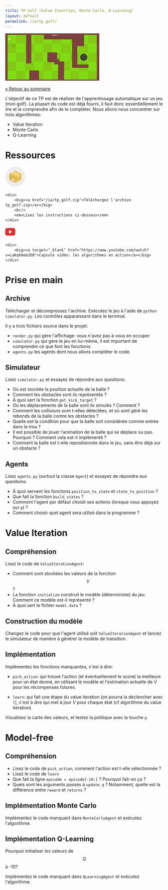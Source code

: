 ```yaml
---
title: TP Golf (Value Iteartion, Monte Carlo, Q-Learning)
layout: default
permalink: /ia/tp_golf/
---
```


<div class="text-center m-2 float-end">
    <img src="/ia/imgs/mini_golf.png" width="300" />
</div>

[&laquo; Retour au sommaire](/ia)

L'objectif de ce TP est de réaliser de l'apprentissage automatique sur un jeu (mini golf). La plupart du code
est déjà fourni, il faut donc essentiellement le lire et le comprendre afin de le compléter. Nous allons nous
concentrer sur trois algorithmes:

* Value Iteration
* Monte Carlo
* Q-Learning

# Ressources

<div class="alert alert-info d-flex align-items-center justify-content-center">
    <img src="/quadruped/img/zip.png" />

    <div>
        <big><a href="/ia/tp_golf.zip">Téléchargez l'archive tp_golf.zip</a></big>
        <br/>
        <em>Lisez les instructions ci-dessous</em>
    </div>
</div>

<div class="alert alert-secondary d-flex align-items-center justify-content-center ">
    <div class="text-center">
        <img src="/assets/imgs/youtube.png" width="32" class="m-2" />
    </div>

    <div>
        <big><a target="_blank" href="https://www.youtube.com/watch?v=LaKqhAemJD8">Capsule vidéo: les algorithmes en action</a></big>
    </div>
</div>

# Prise en main

## Archive

Télécharger et décompressez l'archive. Exécutez le jeu à l'aide de `python simulator.py`. Les contrôles
apparaissent dans le terminal.

Il y a trois fichiers source dans le projet:

* `render.py` qui gère l'affichage: vous n'avez pas à vous en occuper
* `simulator.py` qui gère le jeu en lui-même, il est important de comprendre ce que font les fonctions
* `agents.py` les agents dont nous allons compléter le code.

## Simulateur

Lisez `simulator.py` et essayez de répondre aux questions:

* Où est stockée la position actuelle de la balle ?
* Comment les obstacles sont ils représentés ?
* À quoi sert la fonction `get_kick_target` ?
* Où les déplacements de la balle sont ils simulés ? Comment ?
* Comment les collisions sont t-elles détectées, et où sont géré les rebonds de la balle contre les obstacles ?
* Quelle est la condition pour que la balle soit considérée comme entrée dans le trou ?
* Il est possible de jouer l'animation de la balle qui se déplace ou pas. Pourquoi ? Comment cela est-il
        implémenté ?
* Comment la balle est t-elle repositionnée dans le jeu, sans être déjà sur un obstacle ?

## Agents

Lisez `agents.py` (surtout la classe `Agent`) et essayez de répondre aux questions:

* À quoi servent les fonctions `position_to_state` et `state_to_position` ?
* Que fait la fonction `build_states` ?
* Comment l'agent par défaut choisit ses actions (lorsque vous appuyez sur `p`) ?
* Comment choisir quel agent sera utilisé dans le programme ?

# Value Iteration

## Compréhension

Lisez le code de `ValueIterationAgent`:

* Comment sont stockées les valeurs de la fonction $$V$$ ?
* La fonction `initialize` construit le modèle (déterministe) du jeu. Comment ce modèle est-il
    représenté ?
* À quoi sert le fichier `model.data` ?

## Construction du modèle

Changez le code pour que l'agent utilisé soit `ValueIterationAgent` et lancez le simulateur de manière à
générer le modèle de transition.

## Implémentation

Implémentez les fonctions manquantes, c'est à dire:

* `pick_action`: qui trouve l'action (et éventuellement le score) la meilleure pour un état donné,
    en utilisant le modèle et l'estimation actuelle de $V$ pour les récompenses futures.
    
* `learn`: qui fait une étape du value iteration (on pourra la déclencher avec `l`), c'est à
    dire qui met à jour $V$ pour chaque état (cf algorithme du value iteration).

Visualisez la carte des valeurs, et testez la politique avec la touche `p`.

# Model-free

## Compréhension

* Lisez le code de `pick_action`, comment l'action est t-elle sélectionnée ?
* Lisez le code de `learn`
* Que fait la ligne `episode = episode[-10:]` ? Pourquoi fait-on ça ?
* Quels sont les arguments passés à `update_q` ?
    Notamment, quelle est la différence entre `reward` et `returns` ?

## Implémentation Monte Carlo

Implémentez le code manquant dans `MonteCarloAgent` et exécutez l'algorithme.

## Implémentation Q-Learning

Pourquoi initialiser les valeurs de $$Q$$ à -10?

Implémentez le code manquant dans `QLearningAgent` et exécutez l'algorithme.
